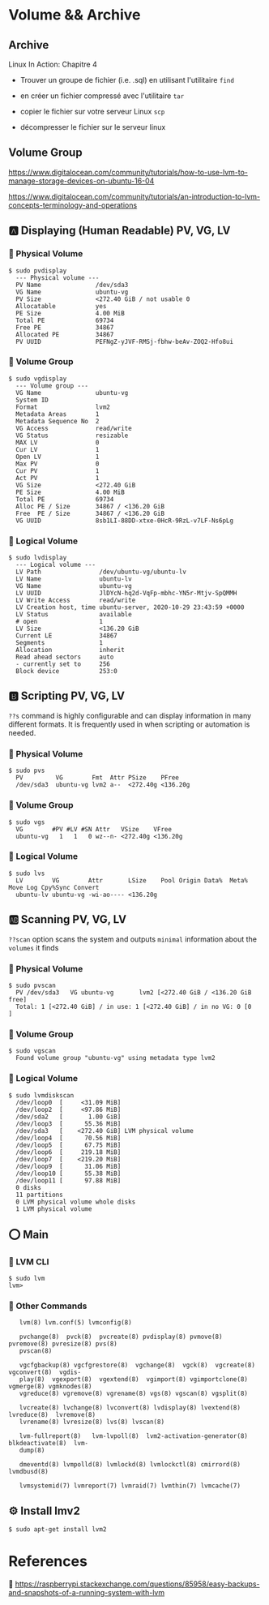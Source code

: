 # Volume && Archive

## Archive


Linux In Action: Chapitre 4

* Trouver un groupe de fichier (i.e. .sql) en utilisant l'utilitaire `find`

* en créer un fichier compressé avec l'utilitaire `tar` 

* copier le fichier sur votre serveur Linux `scp`

* décompresser le fichier sur le serveur linux

## Volume Group

https://www.digitalocean.com/community/tutorials/how-to-use-lvm-to-manage-storage-devices-on-ubuntu-16-04

https://www.digitalocean.com/community/tutorials/an-introduction-to-lvm-concepts-terminology-and-operations


## :a: Displaying (Human Readable) PV, VG, LV

### :round_pushpin: Physical Volume

```
$ sudo pvdisplay
  --- Physical volume ---
  PV Name               /dev/sda3
  VG Name               ubuntu-vg
  PV Size               <272.40 GiB / not usable 0   
  Allocatable           yes 
  PE Size               4.00 MiB
  Total PE              69734
  Free PE               34867
  Allocated PE          34867
  PV UUID               PEFNgZ-yJVF-RMSj-fbhw-beAv-ZOQ2-Hfo8ui
```


### :round_pushpin: Volume Group

```
$ sudo vgdisplay
  --- Volume group ---
  VG Name               ubuntu-vg
  System ID             
  Format                lvm2
  Metadata Areas        1
  Metadata Sequence No  2
  VG Access             read/write
  VG Status             resizable
  MAX LV                0
  Cur LV                1
  Open LV               1
  Max PV                0
  Cur PV                1
  Act PV                1
  VG Size               <272.40 GiB
  PE Size               4.00 MiB
  Total PE              69734
  Alloc PE / Size       34867 / <136.20 GiB
  Free  PE / Size       34867 / <136.20 GiB
  VG UUID               8sb1LI-88DD-xtxe-0HcR-9RzL-v7LF-Ns6pLg
```

### :round_pushpin: Logical Volume

```
$ sudo lvdisplay
  --- Logical volume ---
  LV Path                /dev/ubuntu-vg/ubuntu-lv
  LV Name                ubuntu-lv
  VG Name                ubuntu-vg
  LV UUID                JlDYcN-hq2d-VqFp-mbhc-YN5r-Mtjv-SpQMMH
  LV Write Access        read/write
  LV Creation host, time ubuntu-server, 2020-10-29 23:43:59 +0000
  LV Status              available
  # open                 1
  LV Size                <136.20 GiB
  Current LE             34867
  Segments               1
  Allocation             inherit
  Read ahead sectors     auto
  - currently set to     256
  Block device           253:0
```

## :b: Scripting PV, VG, LV

`??s` command is highly configurable and can display information in many different formats. It is frequently used in when scripting or automation is needed.

### :round_pushpin: Physical Volume

```
$ sudo pvs
  PV         VG        Fmt  Attr PSize    PFree   
  /dev/sda3  ubuntu-vg lvm2 a--  <272.40g <136.20g
```


### :round_pushpin: Volume Group

```
$ sudo vgs
  VG        #PV #LV #SN Attr   VSize    VFree   
  ubuntu-vg   1   1   0 wz--n- <272.40g <136.20g
```

### :round_pushpin: Logical Volume

```
$ sudo lvs
  LV        VG        Attr       LSize    Pool Origin Data%  Meta%  Move Log Cpy%Sync Convert
  ubuntu-lv ubuntu-vg -wi-ao---- <136.20g 
```

## :ab: Scanning PV, VG, LV

`??scan` option scans the system and outputs `minimal` information about the `volumes` it finds

### :round_pushpin: Physical Volume

```
$ sudo pvscan
  PV /dev/sda3   VG ubuntu-vg       lvm2 [<272.40 GiB / <136.20 GiB free]
  Total: 1 [<272.40 GiB] / in use: 1 [<272.40 GiB] / in no VG: 0 [0   ]
```

### :round_pushpin: Volume Group

```
$ sudo vgscan
  Found volume group "ubuntu-vg" using metadata type lvm2
```

### :round_pushpin: Logical Volume

```
$ sudo lvmdiskscan
  /dev/loop0  [     <31.09 MiB] 
  /dev/loop2  [     <97.86 MiB] 
  /dev/sda2   [       1.00 GiB] 
  /dev/loop3  [      55.36 MiB] 
  /dev/sda3   [    <272.40 GiB] LVM physical volume
  /dev/loop4  [      70.56 MiB] 
  /dev/loop5  [      67.75 MiB] 
  /dev/loop6  [     219.18 MiB] 
  /dev/loop7  [    <219.20 MiB] 
  /dev/loop9  [      31.06 MiB] 
  /dev/loop10 [      55.38 MiB] 
  /dev/loop11 [      97.88 MiB] 
  0 disks
  11 partitions
  0 LVM physical volume whole disks
  1 LVM physical volume
```

## :o: Main

### :round_pushpin: LVM CLI

```
$ sudo lvm
lvm> 
```

### :round_pushpin: Other Commands

       lvm(8) lvm.conf(5) lvmconfig(8)

       pvchange(8)  pvck(8)  pvcreate(8) pvdisplay(8) pvmove(8) pvremove(8) pvresize(8) pvs(8)
       pvscan(8)

       vgcfgbackup(8) vgcfgrestore(8)  vgchange(8)  vgck(8)  vgcreate(8)  vgconvert(8)  vgdis‐
       play(8)  vgexport(8)  vgextend(8)  vgimport(8) vgimportclone(8) vgmerge(8) vgmknodes(8)
       vgreduce(8) vgremove(8) vgrename(8) vgs(8) vgscan(8) vgsplit(8)

       lvcreate(8) lvchange(8) lvconvert(8) lvdisplay(8) lvextend(8)  lvreduce(8)  lvremove(8)
       lvrename(8) lvresize(8) lvs(8) lvscan(8)

       lvm-fullreport(8)   lvm-lvpoll(8)  lvm2-activation-generator(8)  blkdeactivate(8)  lvm‐
       dump(8)

       dmeventd(8) lvmpolld(8) lvmlockd(8) lvmlockctl(8) cmirrord(8) lvmdbusd(8)

       lvmsystemid(7) lvmreport(7) lvmraid(7) lvmthin(7) lvmcache(7)


## :gear: Install lmv2

```
$ sudo apt-get install lvm2
```

# References

:strawberry: https://raspberrypi.stackexchange.com/questions/85958/easy-backups-and-snapshots-of-a-running-system-with-lvm
